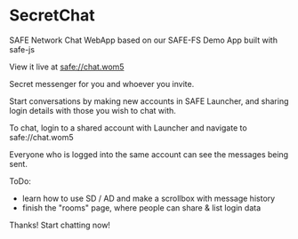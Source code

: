 # SecretChat
SAFE Network Chat WebApp based on our SAFE-FS Demo App built with safe-js

View it live at <a href="safe://">safe://chat.wom5</a>

Secret messenger for you and whoever you invite.

Start conversations by making new accounts in SAFE Launcher, and sharing login details with those you wish to chat with.

To chat, login to a shared account with Launcher and navigate to safe://chat.wom5

Everyone who is logged into the same account can see the messages being sent.

ToDo:
 - learn how to use SD / AD and make a scrollbox with message history
 - finish the "rooms" page, where people can share & list login data

Thanks! Start chatting now!
